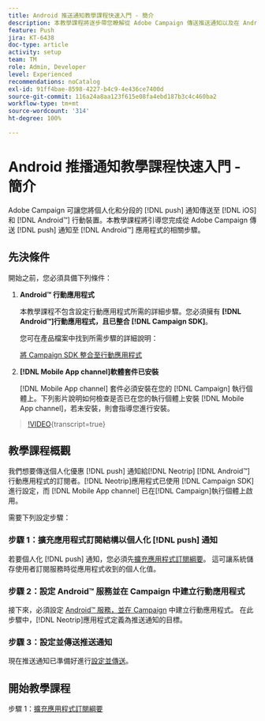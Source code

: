 ```yaml
---
title: Android 推送通知教學課程快速入門 - 簡介
description: 本教學課程將逐步帶您瞭解從 Adobe Campaign 傳送推送通知以及在 Android™ 應用程式接收這些通知的相關步驟。
feature: Push
jira: KT-6438
doc-type: article
activity: setup
team: TM
role: Admin, Developer
level: Experienced
recommendations: noCatalog
exl-id: 91ff4bae-8598-4227-b4c9-4e436ce7400d
source-git-commit: 116a24a8aa123f615e08fa4ebd187b3c4c460ba2
workflow-type: tm+mt
source-wordcount: '314'
ht-degree: 100%

---
```


# Android 推播通知教學課程快速入門 - 簡介

Adobe Campaign 可讓您將個人化和分段的 [!DNL push] 通知傳送至 [!DNL iOS] 和 [!DNL Android™] 行動裝置。本教學課程將引導您完成從 Adobe Campaign 傳送 [!DNL push] 通知至 [!DNL Android™] 應用程式的相關步驟。

## 先決條件

開始之前，您必須具備下列條件：

1) **Android™ 行動應用程式**

   本教學課程不包含設定行動應用程式所需的詳細步驟。您必須擁有 **[!DNL Android™]行動應用程式，且已整合 [!DNL Campaign SDK]**。

   您可在產品檔案中找到所需步驟的詳細說明：

   [將 Campaign SDK 整合至行動應用程式](https://experienceleague.adobe.com/docs/campaign-classic/using/sending-messages/sending-push-notifications/integrating-campaign-sdk-into-the-mobile-application.html?lang=zh-Hant)

2) **[!DNL Mobile App channel]軟體套件已安裝**

   [!DNL Mobile App channel] 套件必須安裝在您的 [!DNL Campaign] 執行個體上。下列影片說明如何檢查是否已在您的執行個體上安裝 [!DNL Mobile App channel]，若未安裝，則會指導您進行安裝。

>[!VIDEO](https://video.tv.adobe.com/v/326544?quality=12&learn=on){transcript=true}

## 教學課程概觀

我們想要傳送個人化優惠 [!DNL push] 通知給[!DNL Neotrip] [!DNL Android™]行動應用程式的訂閱者。[!DNL Neotrip]應用程式已使用 [!DNL Campaign SDK] 進行設定，而 [!DNL Mobile App channel] 已在[!DNL Campaign]執行個體上啟用。

需要下列設定步驟：

### 步驟 1：擴充應用程式訂閱結構以個人化 [!DNL push] 通知

若要個人化 [!DNL push] 通知，您必須先[擴充應用程式訂閱綱要](/help/tutorial-get-started-with-push-notifications-for-android/extend-the-app-subscription-schema.md)。 這可讓系統儲存使用者訂閱服務時從應用程式收到的個人化值。

### 步驟 2：設定 Android™ 服務並在 Campaign 中建立行動應用程式

接下來，必須設定 [Android™ 服務，並在 Campaign](/help/tutorial-get-started-with-push-notifications-for-android/configure-an-android-service-in-campaign.md) 中建立行動應用程式。 在此步驟中，[!DNL Neotrip]應用程式定義為推送通知的目標。

### 步驟 3：設定並傳送推送通知

現在推送通知已準備好進行[設定並傳送](/help/tutorial-get-started-with-push-notifications-for-android/configure-and-send-push-notifications.md)。

## 開始教學課程

步驟 1：[擴充應用程式訂閱綱要](/help/tutorial-get-started-with-push-notifications-for-android/extend-the-app-subscription-schema.md)
